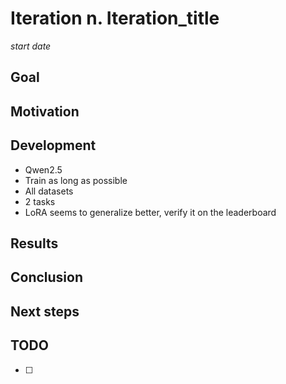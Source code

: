 # Iteration n. Iteration_title

_start date_

<!---
The work is done using short iterations. Each iteration needs to have a very
clear goal. This allows to gain greater knowledge of the problem on each iteration.
--->

## Goal

## Motivation

## Development

- Qwen2.5
- Train as long as possible
- All datasets
- 2 tasks
- LoRA seems to generalize better, verify it on the leaderboard

## Results

## Conclusion

## Next steps

## TODO

- [ ]
